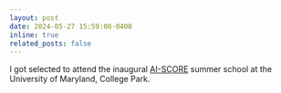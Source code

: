 ```yaml
---
layout: post
date: 2024-05-27 15:59:00-0400
inline: true
related_posts: false
---
```

I got selected to attend the inaugural [AI-SCORE](https://ai-score.github.io) summer school at the University of Maryland, College Park. 